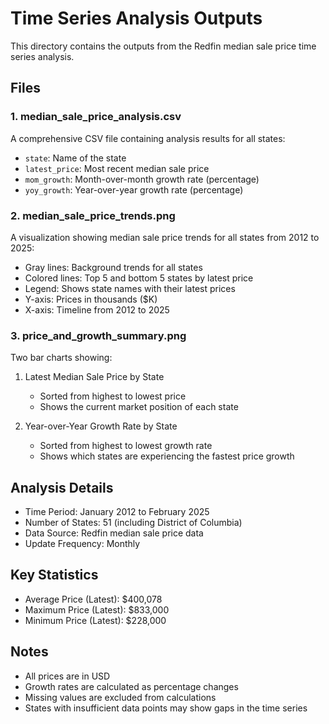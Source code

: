 # Time Series Analysis Outputs

This directory contains the outputs from the Redfin median sale price time series analysis.

## Files

### 1. median_sale_price_analysis.csv

A comprehensive CSV file containing analysis results for all states:

- `state`: Name of the state
- `latest_price`: Most recent median sale price
- `mom_growth`: Month-over-month growth rate (percentage)
- `yoy_growth`: Year-over-year growth rate (percentage)

### 2. median_sale_price_trends.png

A visualization showing median sale price trends for all states from 2012 to 2025:

- Gray lines: Background trends for all states
- Colored lines: Top 5 and bottom 5 states by latest price
- Legend: Shows state names with their latest prices
- Y-axis: Prices in thousands ($K)
- X-axis: Timeline from 2012 to 2025

### 3. price_and_growth_summary.png

Two bar charts showing:

1. Latest Median Sale Price by State
   - Sorted from highest to lowest price
   - Shows the current market position of each state

2. Year-over-Year Growth Rate by State
   - Sorted from highest to lowest growth rate
   - Shows which states are experiencing the fastest price growth

## Analysis Details

- Time Period: January 2012 to February 2025
- Number of States: 51 (including District of Columbia)
- Data Source: Redfin median sale price data
- Update Frequency: Monthly

## Key Statistics

- Average Price (Latest): $400,078
- Maximum Price (Latest): $833,000
- Minimum Price (Latest): $228,000

## Notes

- All prices are in USD
- Growth rates are calculated as percentage changes
- Missing values are excluded from calculations
- States with insufficient data points may show gaps in the time series 